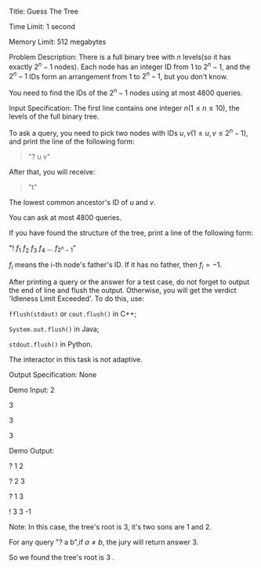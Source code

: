 Title: Guess The Tree

Time Limit: 1 second

Memory Limit: 512 megabytes

Problem Description:
There is a full binary tree with $n$ levels(so it has exactly $2^n-1$ nodes). Each node has an integer ID from $1$ to $2^n-1$, and the $2^n-1$ IDs form an arrangement from $1$ to $2^n-1$, but you don't know.

You need to find the IDs of the $2^n-1$ nodes using at most $4800$ queries.

Input Specification:
The first line contains one integer $n(1\leq n\leq 10)$, the levels of the full binary tree.

To ask a query, you need to pick two nodes with IDs $u,v(1\leq u,v\leq 2^n-1)$, and print the line of the following form:

> "? u v"

After that, you will receive:

> "t"

The lowest common ancestor's ID of $u$ and $v$.

You can ask at most $4800$ queries.

If you have found the structure of the tree, print a line of the following form:

"! $f_1\ f_2\ f_3\ f_4$ ... $f_{2^n-1}$"

$f_i$ means the i-th node's father's ID. If it has no father, then $f_i=-1$.

After printing a query or the answer for a test case, do not forget to output the end of line and flush the output. Otherwise, you will get the verdict 'Idleness Limit Exceeded'. To do this, use:

`fflush(stdout)` or `cout.flush()` in C++;

`System.out.flush()` in Java;

`stdout.flush()` in Python.

The interactor in this task is not adaptive.

Output Specification:
None

Demo Input:
2

3

3

3


Demo Output:

? 1 2

? 2 3

? 1 3

! 3 3 -1


Note:
In this case, the tree's root is $3$, it's two sons are $1$ and $2$.

For any query "? a b",if $a\neq b$, the jury will return answer $3$.

So we found the tree's root is $3$ .